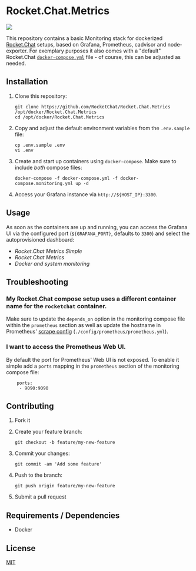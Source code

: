 # Rocket.Chat.Metrics

![](https://i.imgur.com/EatD1VO.png)

This repository contains a basic Monitoring stack for dockerized [Rocket.Chat](https://github.com/RocketChat/Rocket.Chat) setups, based on Grafana, Prometheus, cadvisor and node-exporter. For exemplary purposes it also comes with a "default" Rocket.Chat [`docker-compose.yml`](docker-compose.yml) file - of course, this can be adjusted as needed.

## Installation

1. Clone this repository:

    ```shell
    git clone https://github.com/RocketChat/Rocket.Chat.Metrics /opt/docker/Rocket.Chat.Metrics
    cd /opt/docker/Rocket.Chat.Metrics
    ```

2. Copy and adjust the default environment variables from the `.env.sample` file:

    ```shell
    cp .env.sample .env
    vi .env
    ```

3. Create and start up containers using `docker-compose`. Make sure to include *both* compose files:

    ```
    docker-compose -f docker-compose.yml -f docker-compose.monitoring.yml up -d
    ```

4. Access your Grafana instance via `http://${HOST_IP}:3300`.

## Usage

As soon as the containers are up and running, you can access the Grafana UI via the configured port (`${GRAFANA_PORT}`, defaults to `3300`) and select the autoprovisioned dashboard:

- _Rocket.Chat Metrics Simple_
- _Rocket.Chat Metrics_
- _Docker and system monitoring_

## Troubleshooting

### My Rocket.Chat compose setup uses a different container name for the `rocketchat` container.

Make sure to update the `depends_on` option in the monitoring compose file within the `prometheus` section as well as update the hostname in Prometheus' [scrape config](config/prometheus/prometheus.yml) (`./config/prometheus/prometheus.yml`).

### I want to access the Prometheus Web UI.

By default the port for Prometheus' Web UI is not exposed. To enable it simple add a `ports` mapping in the `prometheus` section of the monitoring compose file:

```
    ports:
     - 9090:9090
```

## Contributing

1. Fork it
2. Create your feature branch:

    ```shell
    git checkout -b feature/my-new-feature
    ```

3. Commit your changes:

    ```shell
    git commit -am 'Add some feature'
    ```

4. Push to the branch:

    ```shell
    git push origin feature/my-new-feature
    ```

5. Submit a pull request

## Requirements / Dependencies

* Docker

## License

[MIT](LICENSE)
